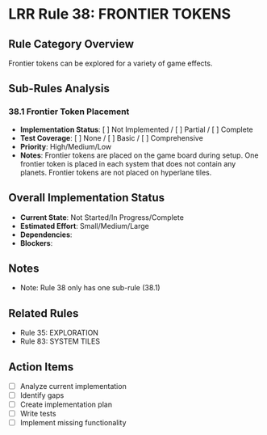 # LRR Rule 38: FRONTIER TOKENS

## Rule Category Overview
Frontier tokens can be explored for a variety of game effects.

## Sub-Rules Analysis

### 38.1 Frontier Token Placement
- **Implementation Status**: [ ] Not Implemented / [ ] Partial / [ ] Complete
- **Test Coverage**: [ ] None / [ ] Basic / [ ] Comprehensive
- **Priority**: High/Medium/Low
- **Notes**: Frontier tokens are placed on the game board during setup. One frontier token is placed in each system that does not contain any planets. Frontier tokens are not placed on hyperlane tiles.

## Overall Implementation Status
- **Current State**: Not Started/In Progress/Complete
- **Estimated Effort**: Small/Medium/Large
- **Dependencies**: 
- **Blockers**: 

## Notes
- Note: Rule 38 only has one sub-rule (38.1)

## Related Rules
- Rule 35: EXPLORATION
- Rule 83: SYSTEM TILES

## Action Items
- [ ] Analyze current implementation
- [ ] Identify gaps
- [ ] Create implementation plan
- [ ] Write tests
- [ ] Implement missing functionality